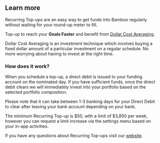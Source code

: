 ## Learn more

Recurring Top-ups are an easy way to get funds into Bamboo regularly without waiting for your round-up meter to fill.

Top-up to reach your **Goals Faster** and benefit from [Dollar Cost Averaging](https://www.getbamboo.io/blog/dollar-cost-averaging-101/).

Dollar Cost Averaging is an investment technique which involves buying a fixed dollar amount of a particular investment on a regular schedule. No more worrying about having to invest at the right time.


### How does it work?

When you schedule a top-up, a direct debit is issued to your funding account on the nominated day. If you have sufficient funds, once the direct debit clears we will immediately invest into your portfolio based on the selected portfolio composition.

Please note that it can take between 1-3 banking days for your Direct Debit to clear after leaving your bank account depending on your bank.

The minimum Recurring Top-up is $50, with a limit of $3,850 per week, however you can request a limit increase via the settings menu based on your in-app activities. 

If you have any questions about Recurring Top-ups visit our [website](https://www.getbamboo.io/).
